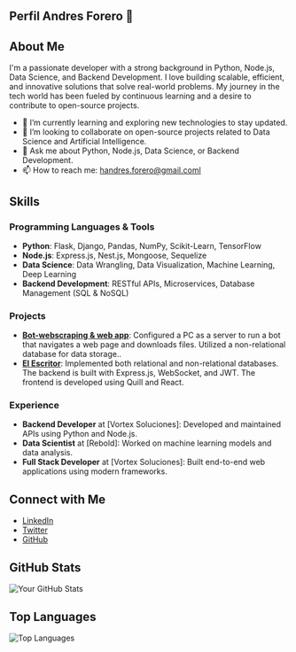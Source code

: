 ## Perfil Andres Forero 👋

## About Me

I'm a passionate developer with a strong background in Python, Node.js, Data Science, and Backend Development. I love building scalable, efficient, and innovative solutions that solve real-world problems. My journey in the tech world has been fueled by continuous learning and a desire to contribute to open-source projects.

- 🌱 I’m currently learning and exploring new technologies to stay updated.
- 👯 I’m looking to collaborate on open-source projects related to Data Science and Artificial Intelligence.
- 💬 Ask me about Python, Node.js, Data Science, or Backend Development.
- 📫 How to reach me: [handres.forero@gmail.coml](mailto:handres.forero@gmail.com)

## Skills

### Programming Languages & Tools
- **Python**: Flask, Django, Pandas, NumPy, Scikit-Learn, TensorFlow
- **Node.js**: Express.js, Nest.js, Mongoose, Sequelize
- **Data Science**: Data Wrangling, Data Visualization, Machine Learning, Deep Learning
- **Backend Development**: RESTful APIs, Microservices, Database Management (SQL & NoSQL)

### Projects
- **[Bot-webscraping & web app](http://5.183.8.150/login)**: Configured a PC as a server to run a bot that navigates a web page and downloads files. Utilized a non-relational database for data storage..
- **[El Escritor](http://162.240.170.94:8080/)**: Implemented both relational and non-relational databases. The backend is built with Express.js, WebSocket, and JWT. The frontend is developed using Quill and React.


### Experience
- **Backend Developer** at [Vortex Soluciones]: Developed and maintained APIs using Python and Node.js.
- **Data Scientist** at [Rebold]: Worked on machine learning models and data analysis.
- **Full Stack Developer** at [Vortex Soluciones]: Built end-to-end web applications using modern frameworks.

## Connect with Me
- [LinkedIn](https://www.linkedin.com/in/andres-forero-python-bi/)
- [Twitter](https://x.com/handresforero)
- [GitHub](https://github.com/handresforero)

## GitHub Stats
![Your GitHub Stats](https://github-readme-stats.vercel.app/api?username=yourusername&show_icons=true&theme=radical)

## Top Languages
![Top Languages](https://github-readme-stats.vercel.app/api/top-langs/?username=yourusername&layout=compact&theme=radical)

